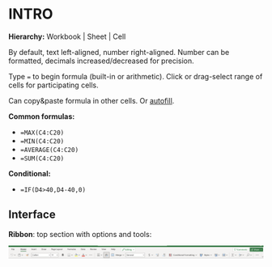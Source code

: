 # INTRO

**Hierarchy:** Workbook | Sheet | Cell

By default, text left-aligned, number right-aligned. Number can be formatted, decimals increased/decreased for precision.

Type `=` to begin formula (built-in or arithmetic). Click or drag-select range of cells for participating cells.

Can copy&paste formula in other cells. Or [autofill](./3_autofill.md).

**Common formulas:**

* `=MAX(C4:C20)`
* `=MIN(C4:C20)`
* `=AVERAGE(C4:C20)`
* `=SUM(C4:C20)`

**Conditional:**

* `=IF(D4>40,D4-40,0)`

## Interface

**Ribbon**: top section with options and tools:

![Ribbon](../assets/ribbon.png)
